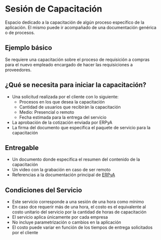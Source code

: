# Sesión de Capacitación
Espacio dedicado a la capacitación de algún proceso específico de la aplicación. El mismo puede ir acompañado de una documentación genérica o de procesos.

## Ejemplo básico
Se requiere una capacitación sobre el proceso de requisición a compras para el nuevo empleado encargado de hacer las requisiciones a proveedores.

## ¿Qué se necesita para iniciar la capacitación?
- Una solicitud realizada por el cliente con lo siguiente:
  - Procesos en los que desea la capacitación
  - Cantidad de usuarios que recibirán la capacitación
  - Medio: Presencial o remoto
  - Fecha estimada para la entrega del servicio
- La aprobación de la cotización enviada por ERPyA
- La firma del documento que especifica el paquete de servicio para la capacitación

## Entregable
- Un documento donde especifica el resumen del contenido de la capacitación
- Un video con la grabación en caso de ser remoto
- Referencias a la documentación principal de [ERPyA](https://docs.erpya.com/)

## Condiciones del Servicio
- Este servicio corresponde a una sesión de una hora como mínimo
- En caso dce requerir más de una hora, el costo es el equivalente al costo unitario del servicio por la cantidad de horas de capacitación
- El servicio aplica únicamente por cada empresa
- No incluye parametrización o cambios en la aplicación
- El costo puede variar en función de los tiempos de entrega solicitados por el cliente
